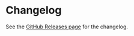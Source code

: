# Changelog

See the [GitHub Releases page](https://github.com/salesforce/observable-membrane/releases) for the changelog.
